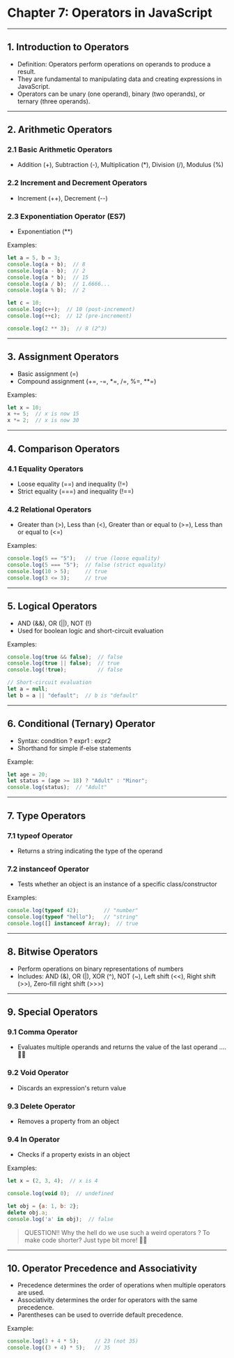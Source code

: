 # Chapter 7: Operators in JavaScript

---

## 1. Introduction to Operators

- Definition: Operators perform operations on operands to produce a result.
- They are fundamental to manipulating data and creating expressions in JavaScript.
- Operators can be unary (one operand), binary (two operands), or ternary (three operands).

---

## 2. Arithmetic Operators

### 2.1 Basic Arithmetic Operators

- Addition (+), Subtraction (-), Multiplication (*), Division (/), Modulus (%)

### 2.2 Increment and Decrement Operators

- Increment (++), Decrement (--)

### 2.3 Exponentiation Operator (ES7)

- Exponentiation (\*\*)

Examples:

```JavaScript
let a = 5, b = 3;
console.log(a + b);  // 8
console.log(a - b);  // 2
console.log(a * b);  // 15
console.log(a / b);  // 1.6666...
console.log(a % b);  // 2

let c = 10;
console.log(c++);  // 10 (post-increment)
console.log(++c);  // 12 (pre-increment)

console.log(2 ** 3);  // 8 (2^3)
```

---

## 3. Assignment Operators

- Basic assignment (=)
- Compound assignment (+=, -=, *=, /=, %=, **=)

Examples:

```JavaScript
let x = 10;
x += 5;  // x is now 15
x *= 2;  // x is now 30
```

---

## 4. Comparison Operators

### 4.1 Equality Operators

- Loose equality (\==) and inequality (!=)
- Strict equality (\==\=) and inequality (!\==)

### 4.2 Relational Operators

- Greater than (>), Less than (<), Greater than or equal to (>=), Less than or equal to (<=)

Examples:

```JavaScript
console.log(5 == "5");   // true (loose equality)
console.log(5 === "5");  // false (strict equality)
console.log(10 > 5);     // true
console.log(3 <= 3);     // true
```

---

## 5. Logical Operators

- AND (&&), OR (||), NOT (!)
- Used for boolean logic and short-circuit evaluation

Examples:

```JavaScript
console.log(true && false);  // false
console.log(true || false);  // true
console.log(!true);          // false

// Short-circuit evaluation
let a = null;
let b = a || "default";  // b is "default"
```

---

## 6. Conditional (Ternary) Operator

- Syntax: condition ? expr1 : expr2
- Shorthand for simple if-else statements

Example:

```JavaScript
let age = 20;
let status = (age >= 18) ? "Adult" : "Minor";
console.log(status);  // "Adult"
```

---

## 7. Type Operators

### 7.1 typeof Operator

- Returns a string indicating the type of the operand

### 7.2 instanceof Operator

- Tests whether an object is an instance of a specific class/constructor

Examples:

```JavaScript
console.log(typeof 42);        // "number"
console.log(typeof "hello");   // "string"
console.log([] instanceof Array);  // true
```

---

## 8. Bitwise Operators

- Perform operations on binary representations of numbers
- Includes: AND (&), OR (|), XOR (^), NOT (~), Left shift (<<), Right shift (>>), Zero-fill right shift (>>>)

---

## 9. Special Operators

### 9.1 Comma Operator

- Evaluates multiple operands and returns the value of the last operand .... 🤷‍♂️

### 9.2 Void Operator

- Discards an expression's return value

### 9.3 Delete Operator

- Removes a property from an object

### 9.4 In Operator

- Checks if a property exists in an object

Examples:

```JavaScript
let x = (2, 3, 4);  // x is 4

console.log(void 0);  // undefined

let obj = {a: 1, b: 2};
delete obj.a;
console.log('a' in obj);  // false
```

> QUESTION!!
> Why the hell do we use such a weird operators ? To make code shorter?
> Just type bit more! 🤦‍♂️

---

## 10. Operator Precedence and Associativity

- Precedence determines the order of operations when multiple operators are used.
- Associativity determines the order for operators with the same precedence.
- Parentheses can be used to override default precedence.

Example:

```JavaScript
console.log(3 + 4 * 5);     // 23 (not 35)
console.log((3 + 4) * 5);   // 35
```
